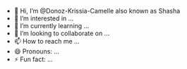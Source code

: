 - 👋 Hi, I’m @Donoz-Krissia-Camelle also known as Shasha
- 👀 I’m interested in ...
- 🌱 I’m currently learning ...
- 💞️ I’m looking to collaborate on ...
- 📫 How to reach me ...
- 😄 Pronouns: ...
- ⚡ Fun fact: ...

<!---
Donoz-Krissia-Camelle/Donoz-Krissia-Camelle is a ✨ special ✨ repository because its `README.md` (this file) appears on your GitHub profile.
You can click the Preview link to take a look at your changes.
--->
